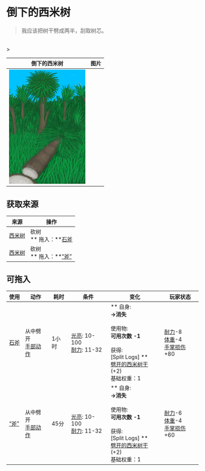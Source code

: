 # 倒下的西米树  
> 我应该把树干劈成两半，刮取树芯。  
<br>  
>   
  
  倒下的西米树  |   图片   
 ----  |  ----:   
   |  <img decoding="async" src="Sprite/SagoPalmFelled.png" href="a.md" style="max-width:300px;max-height:300px;">   
  
## 获取来源  
来源  |  操作  
----  |  ----  
[西米树](SagoPalm.md)  |  砍树<br>** 拖入：**[石斧](StoneAxe.md)  
[西米树](SagoPalm.md)  |  砍树<br>** 拖入：**[“斧”](tag_Axe.md)  
## 可拖入  
使用  |  动作  |  耗时  |  条件  |  变化  |  玩家状态  
----  |  ----  |  ----  |  ----  |  ----  |  ----  
[石斧](StoneAxe.md)  |  从中劈开<br>[手部动作](HandAction.md)  |  1小时  |  [光亮](Light.md): 10-100<br>[耐力](Stamina.md): 11-32  |  ** 自身: **<br>→消失<br><br>** 使用物: **<br>可用次数  -1<br><br>** 获得: **<br>** [Split Logs] **<br>  [劈开的西米树干](SagoSplitLog.md)(+2)<br>基础权重：1  |  [耐力](Stamina.md)-8<br>[体重](Weight.md)-4<br>[手掌损伤](HandDamage.md)+80  
[“斧”](tag_Axe.md)  |  从中劈开<br>[手部动作](HandAction.md)  |  45分  |  [光亮](Light.md): 10-100<br>[耐力](Stamina.md): 11-32  |  ** 自身: **<br>→消失<br><br>** 使用物: **<br>可用次数  -1<br><br>** 获得: **<br>** [Split Logs] **<br>  [劈开的西米树干](SagoSplitLog.md)(+2)<br>基础权重：1  |  [耐力](Stamina.md)-6<br>[体重](Weight.md)-4<br>[手掌损伤](HandDamage.md)+60  


<script>document.title="倒下的西米树 - 卡牌生存百科 Card Survival Wiki";</script>